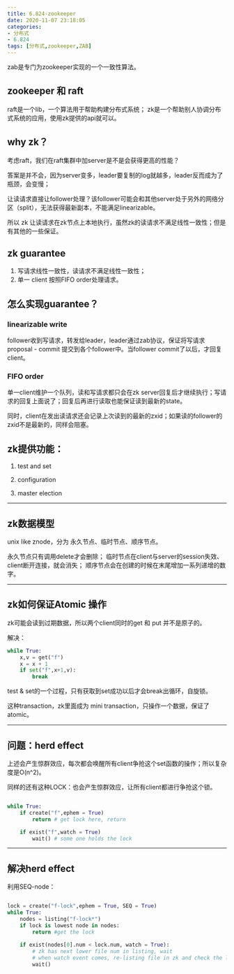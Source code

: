 ```yaml
---
title: 6.824-zookeeper
date: 2020-11-07 23:18:05
categories: 
- 分布式
- 6.824
tags: [分布式,zookeeper,ZAB]
---
```


zab是专门为zookeeper实现的一个一致性算法。
<!---more--->

## zookeeper 和 raft

raft是一个lib，一个算法用于帮助构建分布式系统；
zk是一个帮助别人协调分布式系统的应用，使用zk提供的api就可以。

## why zk？
考虑raft，我们在raft集群中加server是不是会获得更高的性能？

答案是并不会，因为server变多，leader要复制的log就越多，leader反而成为了瓶颈，会变慢；

让读请求直接让follower处理？该follower可能会和其他server处于另外的网络分区（split），无法获得最新副本，不能满足linearizable。

所以 zk 让读请求在zk节点上本地执行，虽然zk的读请求不满足线性一致性；但是有其他的一些保证。

## zk guarantee 

1. 写请求线性一致性，读请求不满足线性一致性；
2. 单一 client 按照FIFO order处理请求。

## 怎么实现guarantee？

### linearizable write
follower收到写请求，转发给leader，leader通过zab协议，保证将写请求proposal - commit 提交到各个follower中。当follower commit了以后，才回复client。

### FIFO  order

单一client维护一个队列，读和写请求都只会在zk server回复后才继续执行；写请求的回复上面说了；回复后再进行读取也能保证读到最新的state。

同时，client在发出读请求还会记录上次读到的最新的zxid；如果读的follower的zxid不是最新的，同样会阻塞。

## zk提供功能：

1. test and set

2. configuration

3. master election

---

## zk数据模型

unix like znode，分为 永久节点、临时节点、顺序节点。

永久节点只有调用delete才会删除；
临时节点在client与server的session失效、client断开连接，就会消失；
顺序节点会在创建的时候在末尾增加一系列递增的数字。

---

## zk如何保证Atomic 操作

zk可能会读到过期数据，所以两个client同时的get 和 put 并不是原子的。

解决：

```Python
while True:
    x,v = get("f")
    x = x + 1
    if set("f",x+1,v):
        break
```

test & set的一个过程，只有获取到set成功以后才会break出循环，自旋锁。

这种transaction，zk里面成为 mini transaction，只操作一个数据，保证了atomic。

---

## 问题：herd effect

上述会产生惊群效应，每次都会唤醒所有client争抢这个set函数的操作；所以复杂度是O(n^2)。

同样的还有这种LOCK：也会产生惊群效应，让所有client都进行争抢这个锁。

```Python

while True:
    if create("f",ephem = True)
        return # get lock here, return 

    if exist("f",watch = True)
        wait() # some one holds the lock
```

---

## 解决herd effect

利用SEQ-node：

```Python

lock = create("f-lock",ephem = True, SEQ = True)
while True:
    nodes = listing("f-lock*")
    if lock is lowest node in nodes:
        return #get the lock
    
    if exist(nodes[0].num < lock.num, watch = True):
        # zk has next lower file num in listing, wait
        # when watch event comes, re-listing file in zk and check the lowest file num
        wait()

```



